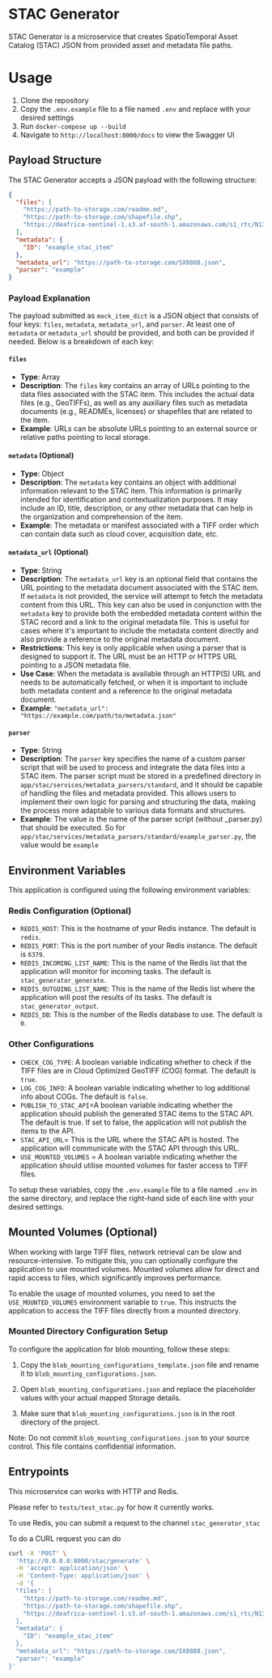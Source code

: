 # STAC Generator

STAC Generator is a microservice that creates SpatioTemporal Asset Catalog (STAC) JSON from provided asset and metadata file paths.

# Usage

1. Clone the repository
2. Copy the `.env.example` file to a file named `.env` and replace with your desired settings
3. Run `docker-compose up --build`
4. Navigate to `http://localhost:8000/docs` to view the Swagger UI

## Payload Structure

The STAC Generator accepts a JSON payload with the following structure:

```json
{
  "files": [
    "https://path-to-storage.com/readme.md",
    "https://path-to-storage.com/shapefile.shp",
    "https://deafrica-sentinel-1.s3.af-south-1.amazonaws.com/s1_rtc/N13E025/2018/01/04/0101B0/s1_rtc_0101B0_N13E025_2018_01_04_ANGLE.tif"
  ],
  "metadata": {
    "ID": "example_stac_item"
  },
  "metadata_url": "https://path-to-storage.com/SX8888.json",
  "parser": "example"
}
```

### Payload Explanation

The payload submitted as `mock_item_dict` is a JSON object that consists of four keys: `files`, `metadata`, `metadata_url`, and `parser`. At least one of `metadata` or `metadata_url` should be provided, and both can be provided if needed. Below is a breakdown of each key:

#### `files`

- **Type**: Array
- **Description**: The `files` key contains an array of URLs pointing to the data files associated with the STAC item. This includes the actual data files (e.g., GeoTIFFs), as well as any auxiliary files such as metadata documents (e.g., READMEs, licenses) or shapefiles that are related to the item.
- **Example**: URLs can be absolute URLs pointing to an external source or relative paths pointing to local storage.

#### `metadata` (Optional)

- **Type**: Object
- **Description**: The `metadata` key contains an object with additional information relevant to the STAC item. This information is primarily intended for identification and contextualization purposes. It may include an ID, title, description, or any other metadata that can help in the organization and comprehension of the item.
- **Example**: The metadata or manifest associated with a TIFF order which can contain data such as cloud cover, acquisition date, etc.

#### `metadata_url` (Optional)

- **Type**: String
- **Description**: The `metadata_url` key is an optional field that contains the URL pointing to the metadata document associated with the STAC item. If `metadata` is not provided, the service will attempt to fetch the metadata content from this URL. This key can also be used in conjunction with the `metadata` key to provide both the embedded metadata content within the STAC record and a link to the original metadata file. This is useful for cases where it's important to include the metadata content directly and also provide a reference to the original metadata document.
- **Restrictions**: This key is only applicable when using a parser that is designed to support it. The URL must be an HTTP or HTTPS URL pointing to a JSON metadata file.
- **Use Case**: When the metadata is available through an HTTP(S) URL and needs to be automatically fetched, or when it is important to include both metadata content and a reference to the original metadata document.
- **Example**: `"metadata_url": "https://example.com/path/to/metadata.json"`

#### `parser`

- **Type**: String
- **Description**: The `parser` key specifies the name of a custom parser script that will be used to process and integrate the data files into a STAC item. The parser script must be stored in a predefined directory in `app/stac/services/metadata_parsers/standard`, and it should be capable of handling the files and metadata provided. This allows users to implement their own logic for parsing and structuring the data, making the process more adaptable to various data formats and structures.
- **Example**: The value is the name of the parser script (without \_parser.py) that should be executed. So for `app/stac/services/metadata_parsers/standard/example_parser.py`, the value would be `example`

## Environment Variables

This application is configured using the following environment variables:

### Redis Configuration (Optional)

- `REDIS_HOST`: This is the hostname of your Redis instance. The default is `redis`.
- `REDIS_PORT`: This is the port number of your Redis instance. The default is `6379`.
- `REDIS_INCOMING_LIST_NAME`: This is the name of the Redis list that the application will monitor for incoming tasks. The default is `stac_generator_generate`.
- `REDIS_OUTGOING_LIST_NAME`: This is the name of the Redis list where the application will post the results of its tasks. The default is `stac_generator_output`.
- `REDIS_DB`: This is the number of the Redis database to use. The default is `0`.

### Other Configurations

- `CHECK_COG_TYPE`: A boolean variable indicating whether to check if the TIFF files are in Cloud Optimized GeoTIFF (COG) format. The default is `true`.
- `LOG_COG_INFO`: A boolean variable indicating whether to log additional info about COGs. The default is `false`.
- `PUBLISH_TO_STAC_API`=A boolean variable indicating whether the application should publish the generated STAC items to the STAC API. The default is true. If set to false, the application will not publish the items to the API.
- `STAC_API_URL`= This is the URL where the STAC API is hosted. The application will communicate with the STAC API through this URL.
- `USE_MOUNTED_VOLUMES` = A boolean variable indicating whether the application should utilise mounted volumes for faster access to TIFF files.

To setup these variables, copy the `.env.example` file to a file named `.env` in the same directory, and replace the right-hand side of each line with your desired settings.

## Mounted Volumes (Optional)

When working with large TIFF files, network retrieval can be slow and resource-intensive. To mitigate this, you can optionally configure the application to use mounted volumes. Mounted volumes allow for direct and rapid access to files, which significantly improves performance.

To enable the usage of mounted volumes, you need to set the `USE_MOUNTED_VOLUMES` environment variable to `true`. This instructs the application to access the TIFF files directly from a mounted directory.

### Mounted Directory Configuration Setup

To configure the application for blob mounting, follow these steps:

1. Copy the `blob_mounting_configurations_template.json` file and rename it to `blob_mounting_configurations.json`.

2. Open `blob_mounting_configurations.json` and replace the placeholder values with your actual mapped Storage details.

3. Make sure that `blob_mounting_configurations.json` is in the root directory of the project.

Note: Do not commit `blob_mounting_configurations.json` to your source control. This file contains confidential information.

## Entrypoints

This microservice can works with HTTP and Redis.

Please refer to `tests/test_stac.py` for how it currently works.

To use Redis, you can submit a request to the channel `stac_generator_stac`

To do a CURL request you can do

```bash
curl -X 'POST' \
  'http://0.0.0.0:8000/stac/generate' \
  -H 'accept: application/json' \
  -H 'Content-Type: application/json' \
  -d '{
  "files": [
    "https://path-to-storage.com/readme.md",
    "https://path-to-storage.com/shapefile.shp",
    "https://deafrica-sentinel-1.s3.af-south-1.amazonaws.com/s1_rtc/N13E025/2018/01/04/0101B0/s1_rtc_0101B0_N13E025_2018_01_04_ANGLE.tif"
  ],
  "metadata": {
    "ID": "example_stac_item"
  },
  "metadata_url": "https://path-to-storage.com/SX8888.json",
  "parser": "example"
}'
```

